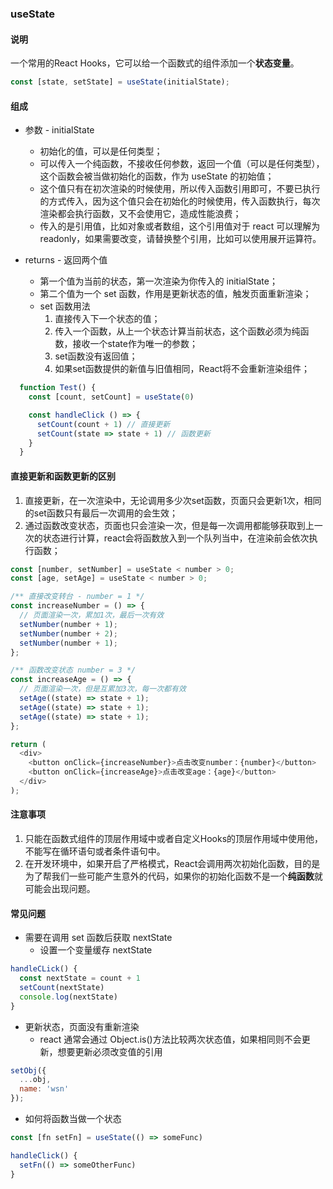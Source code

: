 ### useState

#### 说明

一个常用的React Hooks，它可以给一个函数式的组件添加一个**状态变量**。

```javascript
const [state, setState] = useState(initialState);
```

#### 组成

- 参数 - initialState

  - 初始化的值，可以是任何类型；
  - 可以传入一个纯函数，不接收任何参数，返回一个值（可以是任何类型），这个函数会被当做初始化的函数，作为 useState 的初始值；
  - 这个值只有在初次渲染的时候使用，所以传入函数引用即可，不要已执行的方式传入，因为这个值只会在初始化的时候使用，传入函数执行，每次渲染都会执行函数，又不会使用它，造成性能浪费；
  - 传入的是引用值，比如对象或者数组，这个引用值对于 react 可以理解为 readonly，如果需要改变，请替换整个引用，比如可以使用展开运算符。

- returns - 返回两个值

  - 第一个值为当前的状态，第一次渲染为你传入的 initialState；
  - 第二个值为一个 set 函数，作用是更新状态的值，触发页面重新渲染；
  - set 函数用法
    1. 直接传入下一个状态的值；
    2. 传入一个函数，从上一个状态计算当前状态，这个函数必须为纯函数，接收一个state作为唯一的参数；
    3. set函数没有返回值；
    4. 如果set函数提供的新值与旧值相同，React将不会重新渲染组件；

```javascript
  function Test() {
    const [count, setCount] = useState(0)

    const handleClick () => {
      setCount(count + 1) // 直接更新
      setCount(state => state + 1) // 函数更新
    }
  }
```

#### 直接更新和函数更新的区别

1. 直接更新，在一次渲染中，无论调用多少次set函数，页面只会更新1次，相同的set函数只有最后一次调用的会生效；
2. 通过函数改变状态，页面也只会渲染一次，但是每一次调用都能够获取到上一次的状态进行计算，react会将函数放入到一个队列当中，在渲染前会依次执行函数；

```javascript
const [number, setNumber] = useState < number > 0;
const [age, setAge] = useState < number > 0;

/** 直接改变转台 - number = 1 */
const increaseNumber = () => {
  // 页面渲染一次，累加1次，最后一次有效
  setNumber(number + 1);
  setNumber(number + 2);
  setNumber(number + 1);
};

/** 函数改变状态 number = 3 */
const increaseAge = () => {
  // 页面渲染一次，但是互累加3次，每一次都有效
  setAge((state) => state + 1);
  setAge((state) => state + 1);
  setAge((state) => state + 1);
};

return (
  <div>
    <button onClick={increaseNumber}>点击改变number：{number}</button>
    <button onClick={increaseAge}>点击改变age：{age}</button>
  </div>
);
```

#### 注意事项

1. 只能在函数式组件的顶层作用域中或者自定义Hooks的顶层作用域中使用他，不能写在循环语句或者条件语句中。
2. 在开发环境中，如果开启了严格模式，React会调用两次初始化函数，目的是为了帮我们一些可能产生意外的代码，如果你的初始化函数不是一个**纯函数**就可能会出现问题。

#### 常见问题

- 需要在调用 set 函数后获取 nextState
  - 设置一个变量缓存 nextState

```javascript
handleCLick() {
  const nextState = count + 1
  setCount(nextState)
  console.log(nextState)
}
```

- 更新状态，页面没有重新渲染
  - react 通常会通过 Object.is()方法比较两次状态值，如果相同则不会更新，想要更新必须改变值的引用

```javascript
setObj({
  ...obj,
  name: 'wsn'
});
```

- 如何将函数当做一个状态

```javascript
const [fn setFn] = useState(() => someFunc)

handleClick() {
  setFn(() => someOtherFunc)
}
```

